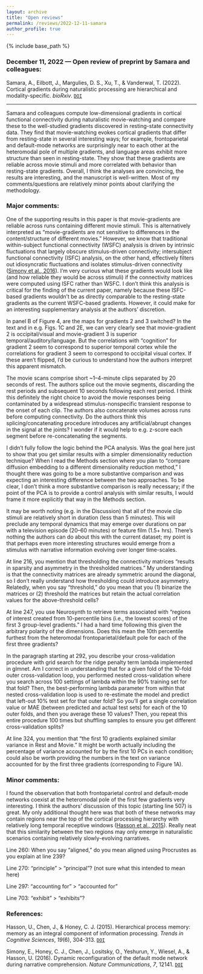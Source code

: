```yaml
---
layout: archive
title: "Open reviews"
permalink: /reviews/2022-12-11-samara
author_profile: true
---
```


{% include base_path %}


### December 11, 2022 &mdash; Open review of preprint by Samara and colleagues:
Samara, A., Eilbott, J., Margulies, D. S., Xu, T., & Vanderwal, T. (2022). Cortical gradients during naturalistic processing are hierarchical and modality-specific. *bioRxiv*. [`DOI`](https://doi.org/10.1101/2022.10.15.512379)

---

Samara and colleagues compute low-dimensional gradients in cortical functional connectivity during naturalistic movie-watching and compare these to the well-studied gradients discovered in resting-state connectivity data. They find that movie-watching evokes cortical gradients that differ from resting-state in several interesting ways; for example, frontoparietal and default-mode networks are surprisingly near to each other at the heteromodal pole of multiple gradients, and language areas exhibit more structure than seen in resting-state. They show that these gradients are reliable across movie stimuli and more correlated with behavior than resting-state gradients. Overall, I think the analyses are convincing, the results are interesting, and the manuscript is well-written. Most of my comments/questions are relatively minor points about clarifying the methodology.

### Major comments:

One of the supporting results in this paper is that movie-gradients are reliable across runs containing different movie stimuli. This is alternatively interpreted as “movie-gradients are not sensitive to differences in the content/structure of different movies.” However, we know that traditional within-subject functional connectivity (WSFC) analysis is driven by intrinsic fluctuations that largely obscure stimulus-driven connectivity; intersubject functional connectivity (ISFC) analysis, on the other hand, effectively filters out idiosyncratic fluctuations and isolates stimulus-driven connectivity ([Simony et al., 2016](https://doi.org/10.1038/ncomms12141)). I’m very curious what these gradients would look like (and how reliable they would be across stimuli) if the connectivity matrices were computed using ISFC rather than WSFC. I don’t think this analysis is critical for the finding of the current paper, namely because these ISFC-based gradients wouldn’t be as directly comparable to the resting-state gradients as the current WSFC-based gradients. However, it could make for an interesting supplementary analysis at the authors’ discretion.

In panel B of Figure 4, are the maps for gradients 2 and 3 switched? In the text and in e.g. Figs. 1C and 2E, we can very clearly see that movie-gradient 2 is occipital/visual and movie-gradient 3 is superior temporal/auditory/language. But the correlations with “cognition” for gradient 2 seem to correspond to superior temporal cortex while the correlations for gradient 3 seem to correspond to occipital visual cortex. If these aren’t flipped, I’d be curious to understand how the authors interpret this apparent mismatch.

The movie scans comprise short ~1–4-minute clips separated by 20 seconds of rest. The authors splice out the movie segments, discarding the rest periods and subsequent 10 seconds following each rest period. I think this definitely the right choice to avoid the movie responses being contaminated by a widespread stimulus-nonspecific transient response to the onset of each clip. The authors also concatenate volumes across runs before computing connectivity. Do the authors think this splicing/concatenating procedure introduces any artificial/abrupt changes in the signal at the joints? I wonder if it would help to e.g. z-score each segment before re-concatenating the segments.

I didn’t fully follow the logic behind the PCA analysis. Was the goal here just to show that you get similar results with a simpler dimensionality reduction technique? When I read the Methods section where you plan to “compare diffusion embedding to a different dimensionality reduction method,” I thought there was going to be a more substantive comparison and was expecting an interesting difference between the two approaches. To be clear, I don’t think a more substantive comparison is really necessary; if the point of the PCA is to provide a control analysis with similar results, I would frame it more explicitly that way in the Methods section. 

It may be worth noting (e.g. in the Discussion) that all of the movie clip stimuli are relatively short in duration (less than 5 minutes). This will preclude any temporal dynamics that may emerge over durations on par with a television episode (20–60 minutes) or feature film (1.5+ hrs). There’s nothing the authors can do about this with the current dataset; my point is that perhaps even more interesting structures would emerge from a stimulus with narrative information evolving over longer time-scales.

At line 216, you mention that thresholding the connectivity matrices “results in sparsity and asymmetry in the thresholded matrices.” My understanding is that the connectivity matrices are already symmetric around the diagonal, so I don’t really understand how thresholding could introduce asymmetry. Relatedly, when you say “threshold,” do you mean that you (1) binarize the matrices or (2) threshold the matrices but retain the actual correlation values for the above-threshold cells?

At line 247, you use Neurosynth to retrieve terms associated with “regions of interest created from 10-percentile bins (i.e., the lowest scores) of the first 3 group-level gradients.” I had a hard time following this given the arbitrary polarity of the dimensions. Does this mean the 10th percentile furthest from the heteromodal frontoparietal/default pole for each of the first three gradients?

In the paragraph starting at 292, you describe your cross-validation procedure with grid search for the ridge penalty term lambda implemented in glmnet. Am I correct in understanding that for a given fold of the 10-fold outer cross-validation loop, you performed nested cross-validation where you search across 100 settings of lambda within the 90% training set for that fold? Then, the best-performing lambda parameter from within that nested cross-validation loop is used to re-estimate the model and predict that left-out 10% test set for that outer fold? So you’ll get a single correlation value or MAE (between predicted and actual test sets) for each of the 10 outer folds, and then you average these 10 values? Then, you repeat this entire procedure 100 times but shuffling samples to ensure you get different cross-validation splits?

At line 324, you mention that “the first 10 gradients explained similar variance in Rest and Movie.” It might be worth actually including the percentage of variance accounted for by the first 10 PCs in each condition; could also be worth providing the numbers in the text on variance accounted for by the first three gradients (corresponding to Figure 1A).

### Minor comments:

I found the observation that both frontoparietal control and default-mode networks coexist at the heteromodal pole of the first few gradients very interesting. I think the authors’ discussion of this topic (starting line 507) is great. My only additional thought here was that both of these networks may contain regions near the top of the cortical processing hierarchy with relatively long temporal receptive windows ([Hasson et al., 2015](https://doi.org/10.1016/j.tics.2015.04.006)). Really neat that this similarity between the two regions may only emerge in naturalistic scenarios containing relatively slowly-evolving narratives.

Line 260: When you say “aligned,” do you mean aligned using Procrustes as you explain at line 239?

Line 270: “principle” > “principal”? (not sure what this intended to mean here)

Line 297: “accounting for” > “accounted for”

Line 703: “exhibit” > “exhibits”?

### References:

Hasson, U., Chen, J., & Honey, C. J. (2015). Hierarchical process memory: memory as an integral component of information processing. *Trends in Cognitive Sciences*, *19*(6), 304-313. [`DOI`](https://doi.org/10.1016/j.tics.2015.04.006)

Simony, E., Honey, C. J., Chen, J., Lositsky, O., Yeshurun, Y., Wiesel, A., & Hasson, U. (2016). Dynamic reconfiguration of the default mode network during narrative comprehension. *Nature Communications*, *7*, 12141. [`DOI`](https://doi.org/10.1038/ncomms12141)
